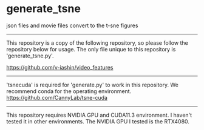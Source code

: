 # generate_tsne
json files and movie files convert to the t-sne figures
***
This repository is a copy of the following repository, so please follow the repository below for usage.
The only file unique to this repository is 'generate_tsne.py'.

https://github.com/v-iashin/video_features
***
'tsnecuda' is required for 'generate.py' to work in this repository.
We recommend conda for the operating environment.
https://github.com/CannyLab/tsne-cuda
***
This repository requires NVIDIA GPU and CUDA11.3 environment. 
I haven't tested it in other environments.
The NVIDIA GPU I tested is the RTX4080.
